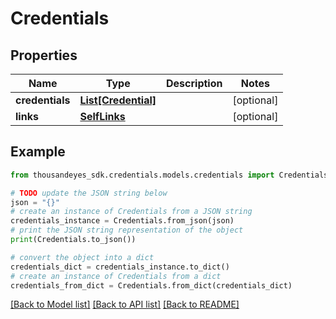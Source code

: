 # Credentials


## Properties

Name | Type | Description | Notes
------------ | ------------- | ------------- | -------------
**credentials** | [**List[Credential]**](Credential.md) |  | [optional] 
**links** | [**SelfLinks**](SelfLinks.md) |  | [optional] 

## Example

```python
from thousandeyes_sdk.credentials.models.credentials import Credentials

# TODO update the JSON string below
json = "{}"
# create an instance of Credentials from a JSON string
credentials_instance = Credentials.from_json(json)
# print the JSON string representation of the object
print(Credentials.to_json())

# convert the object into a dict
credentials_dict = credentials_instance.to_dict()
# create an instance of Credentials from a dict
credentials_from_dict = Credentials.from_dict(credentials_dict)
```
[[Back to Model list]](../README.md#documentation-for-models) [[Back to API list]](../README.md#documentation-for-api-endpoints) [[Back to README]](../README.md)



